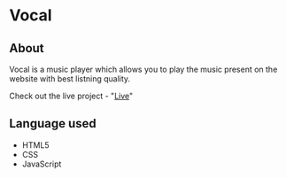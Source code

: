 # Vocal
## About 
Vocal is a music player which allows you to play the music present on the website with best listning quality.

Check out the live project - "[Live](https://vocal-songs.netlify.app/)"

## Language used

- HTML5
- CSS
- JavaScript
